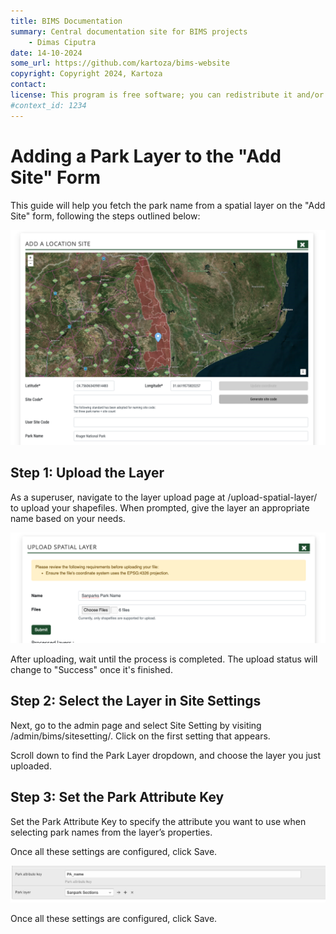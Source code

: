 ```yaml
---
title: BIMS Documentation
summary: Central documentation site for BIMS projects
    - Dimas Ciputra
date: 14-10-2024
some_url: https://github.com/kartoza/bims-website
copyright: Copyright 2024, Kartoza
contact:
license: This program is free software; you can redistribute it and/or modify it under the terms of the GNU Affero General Public License as published by the Free Software Foundation; either version 3 of the License, or (at your option) any later version.
#context_id: 1234
---
```


# Adding a Park Layer to the "Add Site" Form

This guide will help you fetch the park name from a spatial layer on the "Add Site" form, following the steps outlined below:

![Inline image](img/Screenshot%202024-10-14%20at%2014.53.44.png)

## Step 1: Upload the Layer

As a superuser, navigate to the layer upload page at /upload-spatial-layer/ to upload your shapefiles. When prompted, give the layer an appropriate name based on your needs.

![Inline image](img/Screenshot%202024-10-14%20at%2014.48.33.png)

After uploading, wait until the process is completed. The upload status will change to "Success" once it's finished.

## Step 2: Select the Layer in Site Settings

Next, go to the admin page and select Site Setting by visiting /admin/bims/sitesetting/. Click on the first setting that appears.

Scroll down to find the Park Layer dropdown, and choose the layer you just uploaded.

## Step 3: Set the Park Attribute Key

Set the Park Attribute Key to specify the attribute you want to use when selecting park names from the layer’s properties.

Once all these settings are configured, click Save.

![Inline image](img/Screenshot%202024-10-14%20at%2014.52.03.png)

Once all these settings are configured, click Save.
